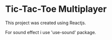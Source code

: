 # Tic-Tac-Toe Multiplayer

This project was created using Reactjs.

For sound effect i use 'use-sound' package.


